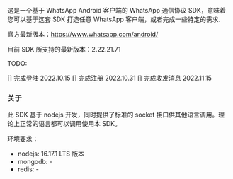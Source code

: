 这是一个基于 WhatsApp Android 客户端的 WhatsApp 通信协议 SDK，意味着您可以基于这套 SDK 打造任意 WhatsApp 客户端，或者完成一些特定的需求.

官方最新版本：https://www.whatsapp.com/android/

目前 SDK 所支持的最新版本：2.22.21.71


TODO:

[] 完成登陆 2022.10.15
[] 完成注册 2022.10.31
[] 完成收发消息 2022.11.15


### 关于

此 SDK 基于 nodejs 开发，同时提供了标准的 socket 接口供其他语言调用。理论上正常的语言都可以调用使用本 SDK。

环境要求：

* nodejs: 16.17.1 LTS 版本
* mongodb: - 
* redis: -